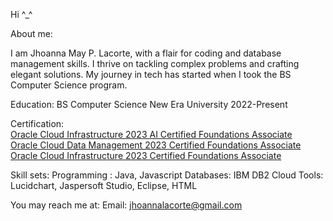 Hi ^_^ 

About me:


I am Jhoanna May P. Lacorte, with a flair for coding and database management skills. I thrive on tackling complex problems and crafting elegant solutions. My journey in tech has started when I took the BS Computer Science program.

Education:
BS Computer Science
New Era University
2022-Present

Certification:\
[Oracle Cloud Infrastructure 2023 AI Certified Foundations Associate](https://catalog-education.oracle.com/pls/certview/sharebadgeid=D6726A8D9AEECF5D2612DC954B548031A7A2A0A9B68AA5253C607548140B4228)\
[Oracle Cloud Data Management 2023 Certified Foundations Associate](https://catalog-education.oracle.com/pls/certview/sharebadgeid=465C1E35EC48A253C94B1919F6A2960FCE586569ACCD1FC8AC2BB217800B6FFC)\
[Oracle Cloud Infrastructure 2023 Certified Foundations Associate](https://catalog-education.oracle.com/pls/certview/sharebadge?id=ACB4482427F72EC27406B7A61DD10F07E69BB377021F20778B83D61AD8FE95D8)

Skill sets:
Programming :  Java, Javascript
Databases: IBM DB2 Cloud
Tools:  Lucidchart, Jaspersoft Studio, Eclipse, HTML

You may reach me at:
Email: [jhoannalacorte@gmail.com](https://mail.google.com/mail/u/1/?ogbl#inbox)

